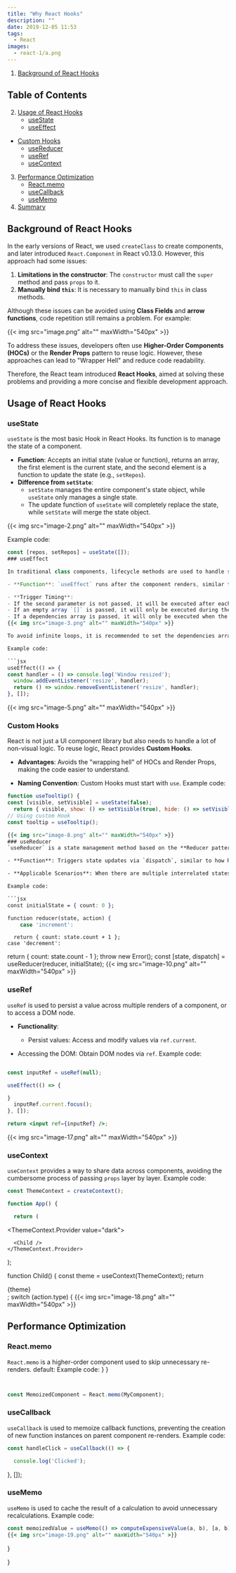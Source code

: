```yaml
---
title: "Why React Hooks"
description: ""
date: 2019-12-05 11:53
tags:
  - React
images:
  - react-1/a.png
---
```


1. [Background of React Hooks](#background-of-react-hooks)

## Table of Contents
2. [Usage of React Hooks](#usage-of-react-hooks)
   - [useState](#usestate)
   - [useEffect](#useeffect)
- [Custom Hooks](#custom-hooks)
   - [useReducer](#usereducer)
   - [useRef](#useref)
   - [useContext](#usecontext)
3. [Performance Optimization](#performance-optimization)
   - [React.memo](#reactmemo)
   - [useCallback](#usecallback)
   - [useMemo](#usememo)
4. [Summary](#summary)

## Background of React Hooks

In the early versions of React, we used `createClass` to create components, and later introduced `React.Component` in React v0.13.0. However, this approach had some issues:
1. **Limitations in the constructor**: The `constructor` must call the `super` method and pass `props` to it.
2. **Manually bind `this`**: It is necessary to manually bind `this` in class methods.

Although these issues can be avoided using **Class Fields** and **arrow functions**, code repetition still remains a problem. For example:

{{< img src="image.png" alt="" maxWidth="540px" >}}


To address these issues, developers often use **Higher-Order Components (HOCs)** or the **Render Props** pattern to reuse logic. However, these approaches can lead to "Wrapper Hell" and reduce code readability.

Therefore, the React team introduced **React Hooks**, aimed at solving these problems and providing a more concise and flexible development approach.


## Usage of React Hooks

### useState

`useState` is the most basic Hook in React Hooks. Its function is to manage the state of a component.

- **Function**: Accepts an initial state (value or function), returns an array, the first element is the current state, and the second element is a function to update the state (e.g., `setRepos`).
- **Difference from `setState`**:
  - `setState` manages the entire component's state object, while `useState` only manages a single state.
  - The update function of `useState` will completely replace the state, while `setState` will merge the state object.

{{< img src="image-2.png" alt="" maxWidth="540px" >}}

Example code:
```jsx
const [repos, setRepos] = useState([]);
### useEffect

In traditional class components, lifecycle methods are used to handle side effects (such as data fetching, subscriptions, etc.). In React Hooks, `useEffect` takes on this responsibility.

- **Function**: `useEffect` runs after the component renders, similar to `componentDidMount` and `componentDidUpdate`.

- **Trigger Timing**:
- If the second parameter is not passed, it will be executed after each re-render.
- If an empty array `[]` is passed, it will only be executed during the initial render.
- If a dependencies array is passed, it will only be executed when the dependencies change.
{{< img src="image-3.png" alt="" maxWidth="540px" >}}

To avoid infinite loops, it is recommended to set the dependencies array reasonably. Additionally, `useEffect` provides a cleanup mechanism for handling resource release, such as event listeners or WebSockets.

Example code:

```jsx
useEffect(() => {
const handler = () => console.log('Window resized');
  window.addEventListener('resize', handler);
  return () => window.removeEventListener('resize', handler);
}, []);
```
{{< img src="image-5.png" alt="" maxWidth="540px" >}}

### Custom Hooks

React is not just a UI component library but also needs to handle a lot of non-visual logic. To reuse logic, React provides **Custom Hooks**.

- **Advantages**: Avoids the "wrapping hell" of HOCs and Render Props, making the code easier to understand.

- **Naming Convention**: Custom Hooks must start with `use`.
Example code:

```jsx
function useTooltip() {
const [visible, setVisible] = useState(false);
  return { visible, show: () => setVisible(true), hide: () => setVisible(false) };
// Using custom Hook
const tooltip = useTooltip();

{{< img src="image-8.png" alt="" maxWidth="540px" >}}
### useReducer
`useReducer` is a state management method based on the **Reducer pattern**, suitable for handling complex state logic.

- **Function**: Triggers state updates via `dispatch`, similar to how Redux works.

- **Applicable Scenarios**: When there are multiple interrelated states in a component, `useReducer` provides a more declarative way to manage state.

Example code:

```jsx
const initialState = { count: 0 };

function reducer(state, action) {
    case 'increment':
```

      return { count: state.count + 1 };
    case 'decrement':
return { count: state.count - 1 };
      throw new Error();
const [state, dispatch] = useReducer(reducer, initialState);
{{< img src="image-10.png" alt="" maxWidth="540px" >}}
### useRef
`useRef` is used to persist a value across multiple renders of a component, or to access a DOM node.
- **Functionality**:
  - Persist values: Access and modify values via `ref.current`.

- Accessing the DOM: Obtain DOM nodes via `ref`.
Example code:

```jsx

const inputRef = useRef(null);

useEffect(() => {

}
  inputRef.current.focus();
}, []);

return <input ref={inputRef} />;
```
{{< img src="image-17.png" alt="" maxWidth="540px" >}}

### useContext
`useContext` provides a way to share data across components, avoiding the cumbersome process of passing `props` layer by layer.
Example code:

```jsx
const ThemeContext = createContext();

function App() {

  return (
```

<ThemeContext.Provider value="dark">

      <Child />
    </ThemeContext.Provider>
  );

function Child() {
  const theme = useContext(ThemeContext);
  return <div>{theme}</div>;
  switch (action.type) {
{{< img src="image-18.png" alt="" maxWidth="540px" >}}
## Performance Optimization
### React.memo

`React.memo` is a higher-order component used to skip unnecessary re-renders.
default:
Example code:
  }
}

```jsx


const MemoizedComponent = React.memo(MyComponent);

```

### useCallback

`useCallback` is used to memoize callback functions, preventing the creation of new function instances on parent component re-renders.
Example code:
```jsx
const handleClick = useCallback(() => {

  console.log('Clicked');

```

}, []);

### useMemo
`useMemo` is used to cache the result of a calculation to avoid unnecessary recalculations.
Example code:
```jsx
const memoizedValue = useMemo(() => computeExpensiveValue(a, b), [a, b]);
{{< img src="image-19.png" alt="" maxWidth="540px" >}}

```

}

}
```
```
```

```